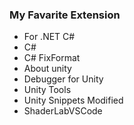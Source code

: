 ### My Favarite Extension
* For .NET C#
 * C#
 * C# FixFormat
* About unity
 * Debugger for Unity
 * Unity Tools
 * Unity Snippets Modified
 * ShaderLabVSCode